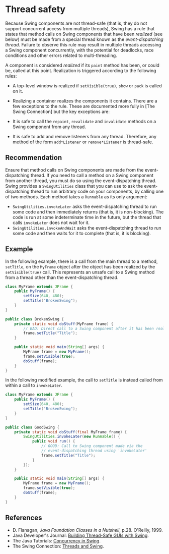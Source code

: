 # Thread safety
Because Swing components are not thread-safe (that is, they do not support concurrent access from multiple threads), Swing has a rule that states that method calls on Swing components that have been *realized* (see below) must be made from a special thread known as the *event-dispatching thread*. Failure to observe this rule may result in multiple threads accessing a Swing component concurrently, with the potential for deadlocks, race conditions and other errors related to multi-threading.

A component is considered *realized* if its `paint` method has been, or could be, called at this point. Realization is triggered according to the following rules:

* A top-level window is realized if `setVisible(true)`, `show` or `pack` is called on it.
* Realizing a container realizes the components it contains.
There are a few exceptions to the rule. These are documented more fully in \[The Swing Connection\] but the key exceptions are:

* It is safe to call the `repaint`, `revalidate` and `invalidate` methods on a Swing component from any thread.
* It is safe to add and remove listeners from any thread. Therefore, any method of the form `add*Listener` or `remove*Listener` is thread-safe.

## Recommendation
Ensure that method calls on Swing components are made from the event-dispatching thread. If you need to call a method on a Swing component from another thread, you must do so using the event-dispatching thread. Swing provides a `SwingUtilities` class that you can use to ask the event-dispatching thread to run arbitrary code on your components, by calling one of two methods. Each method takes a `Runnable` as its only argument:

* `SwingUtilities.invokeLater` asks the event-dispatching thread to run some code and then immediately returns (that is, it is non-blocking). The code is run at some indeterminate time in the future, but the thread that calls `invokeLater` does not wait for it.
* `SwingUtilities.invokeAndWait` asks the event-dispatching thread to run some code and then waits for it to complete (that is, it is blocking).

## Example
In the following example, there is a call from the main thread to a method, `setTitle`, on the `MyFrame` object after the object has been realized by the `setVisible(true)` call. This represents an unsafe call to a Swing method from a thread other than the event-dispatching thread.


```java
class MyFrame extends JFrame {
    public MyFrame() {
        setSize(640, 480);
        setTitle("BrokenSwing");
    }
}

public class BrokenSwing {
    private static void doStuff(MyFrame frame) {
        // BAD: Direct call to a Swing component after it has been realized
        frame.setTitle("Title");
    }

    public static void main(String[] args) {
        MyFrame frame = new MyFrame();
        frame.setVisible(true);
        doStuff(frame);
    }
}
```
In the following modified example, the call to `setTitle` is instead called from within a call to `invokeLater`.


```java
class MyFrame extends JFrame {
    public MyFrame() {
        setSize(640, 480);
        setTitle("BrokenSwing");
    }
}

public class GoodSwing {
    private static void doStuff(final MyFrame frame) {
        SwingUtilities.invokeLater(new Runnable() {
            public void run() {
                // GOOD: Call to Swing component made via the
                // event-dispatching thread using 'invokeLater'
                frame.setTitle("Title");
            }
        });
    }

    public static void main(String[] args) {
        MyFrame frame = new MyFrame();
        frame.setVisible(true);
        doStuff(frame);
    }
}

```

## References
* D. Flanagan, *Java Foundation Classes in a Nutshell*, p.28. O'Reilly, 1999.
* Java Developer's Journal: [Building Thread-Safe GUIs with Swing](http://www.comscigate.com/JDJ/archives/0605/ford/index.html).
* The Java Tutorials: [Concurrency in Swing](https://docs.oracle.com/javase/tutorial/uiswing/concurrency/index.html).
* The Swing Connection: [Threads and Swing](https://www.comp.nus.edu.sg/~cs3283/ftp/Java/swingConnect/archive/tech_topics_arch/threads/threads.html).
